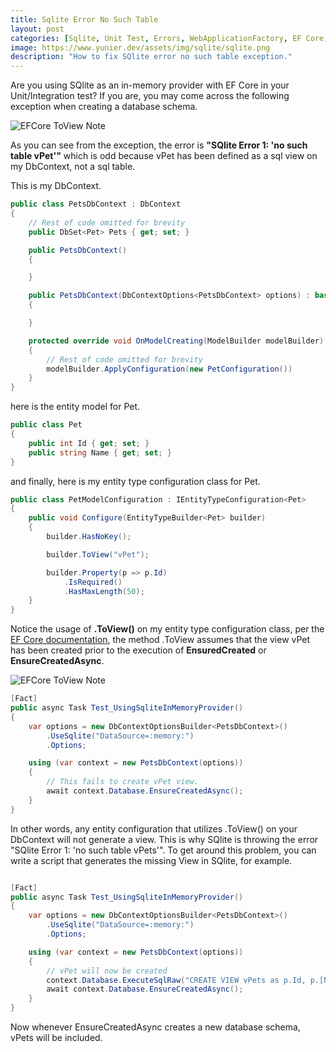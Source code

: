 ```yaml
---
title: Sqlite Error No Such Table
layout: post
categories: [Sqlite, Unit Test, Errors, WebApplicationFactory, EF Core, .NET Core]
image: https://www.yunier.dev/assets/img/sqlite/sqlite.png
description: "How to fix SQlite error no such table exception."
---
```


Are you using SQlite as an in-memory provider with EF Core in your Unit/Integration test? If you are, you may come across the following exception when creating a database schema.

![EFCore ToView Note](https://www.yunier.dev/assets/img/sqlite/pet-exception.PNG)

As you can see from the exception, the error is **"SQlite Error 1: 'no such table vPet'"** which is odd because vPet has been defined as a sql view on my DbContext, not a sql table.

This is my DbContext.
```c#
public class PetsDbContext : DbContext
{
    // Rest of code omitted for brevity
    public DbSet<Pet> Pets { get; set; }

    public PetsDbContext()
    {

    }

    public PetsDbContext(DbContextOptions<PetsDbContext> options) : base(options)
    {

    }

    protected override void OnModelCreating(ModelBuilder modelBuilder)
    {
        // Rest of code omitted for brevity
        modelBuilder.ApplyConfiguration(new PetConfiguration())
    }
}
```
here is the entity model for Pet.

```c#
public class Pet
{
    public int Id { get; set; }
    public string Name { get; set; }
}
```

and finally, here is my entity type configuration class for Pet.

```c#
public class PetModelConfiguration : IEntityTypeConfiguration<Pet>
{
    public void Configure(EntityTypeBuilder<Pet> builder)
    {
        builder.HasNoKey();

        builder.ToView("vPet");

        builder.Property(p => p.Id)
            .IsRequired()
            .HasMaxLength(50);
    }
}
```

Notice the usage of **.ToView()** on my entity type configuration class, per the [EF Core documentation](https://docs.microsoft.com/en-us/ef/core/modeling/keyless-entity-types?tabs=data-annotations#mapping-to-database-objects), the method .ToView assumes that the view vPet has been created prior to the execution of **EnsuredCreated** or **EnsureCreatedAsync**.

![EFCore ToView Note](https://www.yunier.dev/assets/img/sqlite/efcore-toview-note.PNG)

```c#
[Fact]
public async Task Test_UsingSqliteInMemoryProvider()
{
    var options = new DbContextOptionsBuilder<PetsDbContext>()
        .UseSqlite("DataSource=:memory:")
        .Options;

    using (var context = new PetsDbContext(options))
    {
        // This fails to create vPet view.
        await context.Database.EnsureCreatedAsync();
    }
}
```

In other words, any entity configuration that utilizes .ToView() on your DbContext will not generate a view. This is why SQlite is throwing the error "SQlite Error 1: 'no such table vPets'". To get around this problem, you can write a script that generates the missing View in SQlite, for example.

```c#

[Fact]
public async Task Test_UsingSqliteInMemoryProvider()
{
    var options = new DbContextOptionsBuilder<PetsDbContext>()
        .UseSqlite("DataSource=:memory:")
        .Options;

    using (var context = new PetsDbContext(options))
    {
        // vPet will now be created
        context.Database.ExecuteSqlRaw("CREATE VIEW vPets as p.Id, p.[Name] FROM Pet p");
        await context.Database.EnsureCreatedAsync();
    }
}
```
Now whenever EnsureCreatedAsync creates a new database schema, vPets will be included.